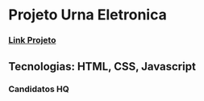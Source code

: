 # Projeto Urna Eletronica 
### <a href="https://urna-eletronica.netlify.app/index.html">Link Projeto</a> 

## Tecnologias: HTML, CSS, Javascript

### Candidatos HQ


